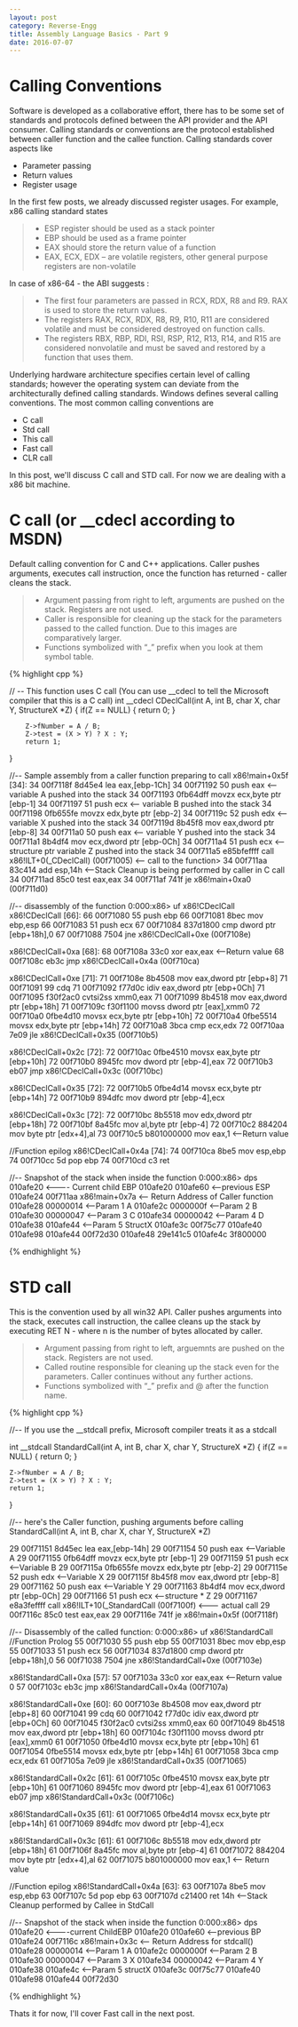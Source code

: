 ```yaml
---
layout: post
category: Reverse-Engg
title: Assembly Language Basics - Part 9
date: 2016-07-07
---
```


# Calling Conventions 
Software is developed as a collaborative effort, there has to be some set of standards and protocols defined between the API provider and the API consumer. Calling standards or conventions are the protocol established between caller function and the callee function. Calling standards cover aspects like
* Parameter passing
* Return values
* Register usage

In the first few posts, we already discussed register usages. For example, x86 calling standard states
> - ESP register should be used as a stack pointer
> - EBP should be used as a frame pointer
> - EAX should store the return value of a function
> - EAX, ECX, EDX – are volatile registers, other general purpose registers are non-volatile

In case of x86-64 - the ABI suggests :
> - The first four parameters are passed in RCX, RDX, R8 and R9. RAX is used to store the return values. 
> - The registers RAX, RCX, RDX, R8, R9, R10, R11 are considered volatile and must be considered destroyed on function calls.
> - The registers RBX, RBP, RDI, RSI, RSP, R12, R13, R14, and R15 are considered nonvolatile and must be saved and restored by a function that uses them.


Underlying hardware architecture specifies certain level of calling standards; however the operating system can deviate from the architecturally defined calling standards. Windows defines several calling conventions. The most common calling conventions are
* C call
* Std call
* This call
* Fast call
* CLR call

In this post, we'll discuss C call and STD call. For now we are dealing with a x86 bit machine. 

# C call (or __cdecl according to MSDN)
Default calling convention for C and C++ applications. Caller pushes arguments, executes call instruction, once the function has returned - caller cleans the stack.
> * Argument passing from right to left, arguments are pushed on the stack. Registers are not used.
> * Caller is responsible for cleaning up the stack for the parameters passed to the called function. Due to this images are comparatively larger.
> * Functions symbolized with “_” prefix when you look at them symbol table.

{% highlight cpp %}

// -- This function uses C call  (You can use __cdecl to tell the Microsoft compiler that this is a C call)
int __cdecl CDeclCall(int A, int B, char X, char Y, StructureX *Z)
{
        if(Z == NULL) {
        return 0;
        }
                
        Z->fNumber = A / B;
        Z->test = (X > Y) ? X : Y;
        return 1;
}

//-- Sample assembly from a caller function preparing to call 
x86!main+0x5f [34]:
   34 00f7118f 8d45e4          lea     eax,[ebp-1Ch]
   34 00f71192 50              push    eax	            <-- variable A pushed into the stack
   34 00f71193 0fb64dff        movzx   ecx,byte ptr [ebp-1]
   34 00f71197 51              push    ecx	            <-- variable B pushed into the stack
   34 00f71198 0fb655fe        movzx   edx,byte ptr [ebp-2]
   34 00f7119c 52              push    edx	            <-- variable X pushed into the stack
   34 00f7119d 8b45f8          mov     eax,dword ptr [ebp-8]
   34 00f711a0 50              push    eax	            <-- variable Y pushed into the stack
   34 00f711a1 8b4df4          mov     ecx,dword ptr [ebp-0Ch]
   34 00f711a4 51              push    ecx	            <--structure ptr variable Z pushed into the stack
   34 00f711a5 e85bfeffff      call    x86!ILT+0(_CDeclCall) (00f71005)  <-- call to the function>
   34 00f711aa 83c414          add     esp,14h              <--Stack Cleanup is being performed by caller in C call
   34 00f711ad 85c0            test    eax,eax
   34 00f711af 741f            je      x86!main+0xa0 (00f711d0)

//-- disassembly of the function
0:000:x86> uf x86!CDeclCall
x86!CDeclCall [66]:
   66 00f71080 55              push    ebp
   66 00f71081 8bec            mov     ebp,esp
   66 00f71083 51              push    ecx
   67 00f71084 837d1800        cmp     dword ptr [ebp+18h],0
   67 00f71088 7504            jne     x86!CDeclCall+0xe (00f7108e)

x86!CDeclCall+0xa [68]:
   68 00f7108a 33c0            xor     eax,eax <--Return value
   68 00f7108c eb3c            jmp     x86!CDeclCall+0x4a (00f710ca)

x86!CDeclCall+0xe [71]:
   71 00f7108e 8b4508          mov     eax,dword ptr [ebp+8]
   71 00f71091 99              cdq
   71 00f71092 f77d0c          idiv    eax,dword ptr [ebp+0Ch]
   71 00f71095 f30f2ac0        cvtsi2ss xmm0,eax
   71 00f71099 8b4518          mov     eax,dword ptr [ebp+18h]
   71 00f7109c f30f1100        movss   dword ptr [eax],xmm0
   72 00f710a0 0fbe4d10        movsx   ecx,byte ptr [ebp+10h]
   72 00f710a4 0fbe5514        movsx   edx,byte ptr [ebp+14h]
   72 00f710a8 3bca            cmp     ecx,edx
   72 00f710aa 7e09            jle     x86!CDeclCall+0x35 (00f710b5)

x86!CDeclCall+0x2c [72]:
   72 00f710ac 0fbe4510        movsx   eax,byte ptr [ebp+10h]
   72 00f710b0 8945fc          mov     dword ptr [ebp-4],eax
   72 00f710b3 eb07            jmp     x86!CDeclCall+0x3c (00f710bc)

x86!CDeclCall+0x35 [72]:
   72 00f710b5 0fbe4d14        movsx   ecx,byte ptr [ebp+14h]
   72 00f710b9 894dfc          mov     dword ptr [ebp-4],ecx

x86!CDeclCall+0x3c [72]:
   72 00f710bc 8b5518          mov     edx,dword ptr [ebp+18h]
   72 00f710bf 8a45fc          mov     al,byte ptr [ebp-4]
   72 00f710c2 884204          mov     byte ptr [edx+4],al
   73 00f710c5 b801000000      mov     eax,1 <--Return value

//Function epilog
x86!CDeclCall+0x4a [74]:
   74 00f710ca 8be5            mov     esp,ebp
   74 00f710cc 5d              pop     ebp
   74 00f710cd c3              ret

//-- Snapshot of the stack when inside the function
0:000:x86> dps 010afe20 <---- Current child EBP
010afe20  010afe60 <--previous ESP
010afe24  00f711aa x86!main+0x7a <-- Return Address of Caller function
010afe28  00000014 <--Param 1 A
010afe2c  0000000f <--Param 2 B
010afe30  00000047 <--Param 3 C
010afe34  00000042 <--Param 4 D
010afe38  010afe44 <--Param 5 StructX
010afe3c  00f75c77 
010afe40  010afe98
010afe44  00f72d30 
010afe48  29e141c5 
010afe4c  3f800000 


{% endhighlight %}



# STD call 
This is the convention used by all win32 API. Caller pushes arguments into the stack, executes call instruction, the callee cleans up the stack by executing RET N - where n is the number of bytes allocated by caller.
> * Argument passing from right to left, arguemnts are pushed on the stack. Registers are not used.
> * Called routine responsible for cleaning up the stack even for the parameters. Caller continues without any further actions.
> * Functions symbolized with “_” prefix and @<number of bytes for arguments> after the function name.

{% highlight cpp %}

//-- If you use the __stdcall prefix, Microsoft compiler treats it as a stdcall

int __stdcall StandardCall(int A, int B, char X, char Y, StructureX *Z)
{
	if(Z == NULL) {
	return 0;
	}
		
	Z->fNumber = A / B;
	Z->test = (X > Y) ? X : Y;
	return 1;
}

//-- here's the Caller function, pushing arguments before calling StandardCall(int A, int B, char X, char Y, StructureX *Z)

   29 00f71151 8d45ec          lea     eax,[ebp-14h]
   29 00f71154 50              push    eax 	            <--Variable A
   29 00f71155 0fb64dff        movzx   ecx,byte ptr [ebp-1]
   29 00f71159 51              push    ecx	            <--Variable B
   29 00f7115a 0fb655fe        movzx   edx,byte ptr [ebp-2]
   29 00f7115e 52              push    edx	            <--Variable X
   29 00f7115f 8b45f8          mov     eax,dword ptr [ebp-8]
   29 00f71162 50              push    eax 	            <--Variable Y
   29 00f71163 8b4df4          mov     ecx,dword ptr [ebp-0Ch]
   29 00f71166 51              push    ecx	            <--structure * Z
   29 00f71167 e8a3feffff      call    x86!ILT+10(_StandardCall (00f7100f)  <--- actual call
   29 00f7116c 85c0            test    eax,eax
   29 00f7116e 741f            je      x86!main+0x5f (00f7118f)

//-- Disassembly of the called function:
0:000:x86> uf x86!StandardCall
//Function Prolog
   55 00f71030 55              push    ebp
   55 00f71031 8bec            mov     ebp,esp
   55 00f71033 51              push    ecx
   56 00f71034 837d1800        cmp     dword ptr [ebp+18h],0
   56 00f71038 7504            jne     x86!StandardCall+0xe (00f7103e)

x86!StandardCall+0xa [57]:
   57 00f7103a 33c0            xor     eax,eax <--Return value 0
   57 00f7103c eb3c            jmp     x86!StandardCall+0x4a (00f7107a)

x86!StandardCall+0xe [60]:
   60 00f7103e 8b4508          mov     eax,dword ptr [ebp+8]
   60 00f71041 99              cdq
   60 00f71042 f77d0c          idiv    eax,dword ptr [ebp+0Ch]
   60 00f71045 f30f2ac0        cvtsi2ss xmm0,eax
   60 00f71049 8b4518          mov     eax,dword ptr [ebp+18h]
   60 00f7104c f30f1100        movss   dword ptr [eax],xmm0
   61 00f71050 0fbe4d10        movsx   ecx,byte ptr [ebp+10h]
   61 00f71054 0fbe5514        movsx   edx,byte ptr [ebp+14h]
   61 00f71058 3bca            cmp     ecx,edx
   61 00f7105a 7e09            jle     x86!StandardCall+0x35 (00f71065)

x86!StandardCall+0x2c [61]:
   61 00f7105c 0fbe4510        movsx   eax,byte ptr [ebp+10h]
   61 00f71060 8945fc          mov     dword ptr [ebp-4],eax
   61 00f71063 eb07            jmp     x86!StandardCall+0x3c (00f7106c)

x86!StandardCall+0x35 [61]:
   61 00f71065 0fbe4d14        movsx   ecx,byte ptr [ebp+14h]
   61 00f71069 894dfc          mov     dword ptr [ebp-4],ecx

x86!StandardCall+0x3c [61]:
   61 00f7106c 8b5518          mov     edx,dword ptr [ebp+18h]
   61 00f7106f 8a45fc          mov     al,byte ptr [ebp-4]
   61 00f71072 884204          mov     byte ptr [edx+4],al
   62 00f71075 b801000000      mov     eax,1 <-- Return value

//Function epilog
x86!StandardCall+0x4a [63]:
   63 00f7107a 8be5            mov     esp,ebp
   63 00f7107c 5d              pop     ebp
   63 00f7107d c21400          ret     14h     <--Stack Cleanup performed by Callee in StdCall

//-- Snapshot of the stack when inside the function
0:000:x86> dps 010afe20  <----current ChildEBP
010afe20  010afe60                  <--previous BP
010afe24  00f7116c x86!main+0x3c    <-- Return Address for stdcall()
010afe28  00000014 <--Param 1 A
010afe2c  0000000f <--Param 2 B
010afe30  00000047 <--Param 3 X
010afe34  00000042 <--Param 4 Y
010afe38  010afe4c <--Param 5 structX
010afe3c  00f75c77 
010afe40  010afe98
010afe44  00f72d30 

{% endhighlight %}

Thats it for now, I'll cover Fast call in the next post.
